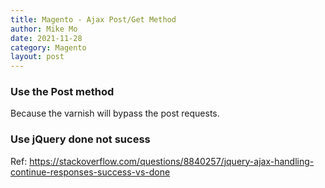 ```yaml
---
title: Magento - Ajax Post/Get Method
author: Mike Mo
date: 2021-11-28
category: Magento
layout: post
---
```


### Use the Post method
Because the varnish will bypass the post requests.

### Use jQuery done not sucess
Ref: https://stackoverflow.com/questions/8840257/jquery-ajax-handling-continue-responses-success-vs-done

